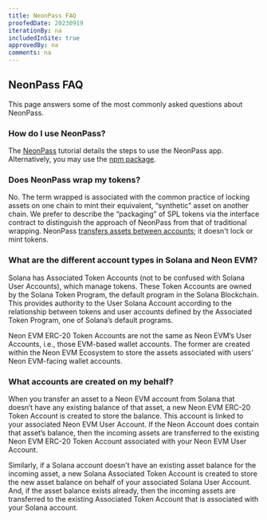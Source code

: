 ```yaml
---
title: NeonPass FAQ
proofedDate: 20230919
iterationBy: na
includedInSite: true
approvedBy: na
comments: na
---
```


## NeonPass FAQ

This page answers some of the most commonly asked questions about NeonPass.

### How do I use NeonPass?

The [NeonPass](/docs/token_transferring/neonpass_usage) tutorial details the steps to use the NeonPass app. Alternatively, you may use the [npm package](/docs/developing/integrate/neon_transfer).


### Does NeonPass wrap my tokens?
No. The term wrapped is associated with the common practice of locking assets on one chain to mint their equivalent, “synthetic” asset on another chain. We prefer to describe the “packaging” of SPL tokens via the interface contract to distinguish the approach of NeonPass from that of traditional wrapping. NeonPass [transfers assets between accounts](/docs/tokens/token-accounts); it doesn't lock or mint tokens.


### What are the different account types in Solana and Neon EVM?
Solana has Associated Token Accounts (not to be confused with Solana User Accounts), which manage tokens. These Token Accounts are owned by the Solana Token Program, the default program in the Solana Blockchain. This provides authority to the User Solana Account according to the relationship between tokens and user accounts defined by the Associated Token Program, one of Solana’s default programs.


Neon EVM ERC-20 Token Accounts are not the same as Neon EVM’s User Accounts, i.e., those EVM-based wallet accounts. The former are created within the Neon EVM Ecosystem to store the assets associated with users’ Neon EVM-facing wallet accounts. 


### What accounts are created on my behalf?
When you transfer an asset to a Neon EVM account from Solana that doesn’t have any existing balance of that asset, a new Neon EVM ERC-20 Token Account is created to store the balance. This account is linked to your associated Neon EVM User Account. If the Neon Account does contain that asset’s balance, then the incoming assets are transferred to the existing Neon EVM ERC-20 Token Account associated with your Neon EVM User Account. 

Similarly, if a Solana account doesn't have an existing asset balance for the incoming asset, a new Solana Associated Token Account is created to store the new asset balance on behalf of your associated Solana User Account. And, if the asset balance exists already, then the incoming assets are transferred to the existing Associated Token Account that is associated with your Solana account.



